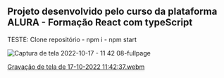 ## Projeto desenvolvido pelo curso da plataforma ALURA - Formação React com typeScript

TESTE: Clone repositório - npm i - npm start

![Captura de tela 2022-10-17 - 11 42 08-fullpage](https://user-images.githubusercontent.com/69319634/196207322-fe72ea3c-3b1f-4fb2-8b47-978f2fd93bf0.png)

[Gravação de tela de 17-10-2022 11:42:37.webm](https://user-images.githubusercontent.com/69319634/196207583-ed7ce470-52bc-4d47-9b5d-cc41ce9551ec.webm)
